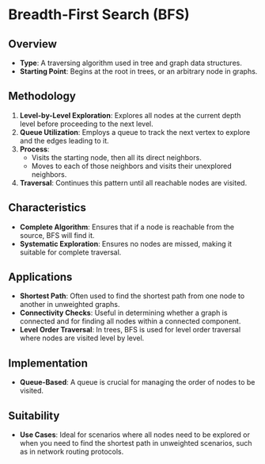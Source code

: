 # Breadth-First Search (BFS)

## Overview
- **Type**: A traversing algorithm used in tree and graph data structures.
- **Starting Point**: Begins at the root in trees, or an arbitrary node in graphs.

## Methodology
1. **Level-by-Level Exploration**: Explores all nodes at the current depth level before proceeding to the next level.
2. **Queue Utilization**: Employs a queue to track the next vertex to explore and the edges leading to it.
3. **Process**:
   - Visits the starting node, then all its direct neighbors.
   - Moves to each of those neighbors and visits their unexplored neighbors.
4. **Traversal**: Continues this pattern until all reachable nodes are visited.

## Characteristics
- **Complete Algorithm**: Ensures that if a node is reachable from the source, BFS will find it.
- **Systematic Exploration**: Ensures no nodes are missed, making it suitable for complete traversal.

## Applications
- **Shortest Path**: Often used to find the shortest path from one node to another in unweighted graphs.
- **Connectivity Checks**: Useful in determining whether a graph is connected and for finding all nodes within a connected component.
- **Level Order Traversal**: In trees, BFS is used for level order traversal where nodes are visited level by level.

## Implementation
- **Queue-Based**: A queue is crucial for managing the order of nodes to be visited.

## Suitability
- **Use Cases**: Ideal for scenarios where all nodes need to be explored or when you need to find the shortest path in unweighted scenarios, such as in network routing protocols.
